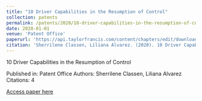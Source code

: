 ```yaml
---
title: "10 Driver Capabilities in the Resumption of Control"
collection: patents
permalink: /patents/2020/10-driver-capabilities-in-the-resumption-of-contro
date: 2020-01-01
venue: 'Patent Office'
paperurl: 'https://api.taylorfrancis.com/content/chapters/edit/download?identifierName=doi&identifierValue=10.1201/b21974-10&type=chapterpdf'
citation: 'Sherrilene Classen, Liliana Alvarez. (2020). 10 Driver Capabilities in the Resumption of Control. Patent Office.'
---
```


10 Driver Capabilities in the Resumption of Control

Published in: Patent Office
Authors: Sherrilene Classen, Liliana Alvarez
Citations: 4

[Access paper here](https://api.taylorfrancis.com/content/chapters/edit/download?identifierName=doi&identifierValue=10.1201/b21974-10&type=chapterpdf)

